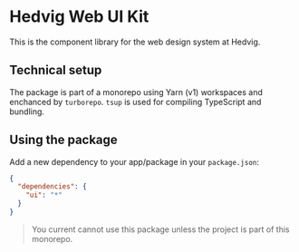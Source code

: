 # Hedvig Web UI Kit

This is the component library for the web design system at Hedvig.

## Technical setup

The package is part of a monorepo using Yarn (v1) workspaces and enchanced by `turborepo`. `tsup` is used for compiling TypeScript and bundling.

## Using the package

Add a new dependency to your app/package in your `package.json`:

```json
{
  "dependencies": {
    "ui": "*"
  }
}
```

> You current cannot use this package unless the project is part of this monorepo.
